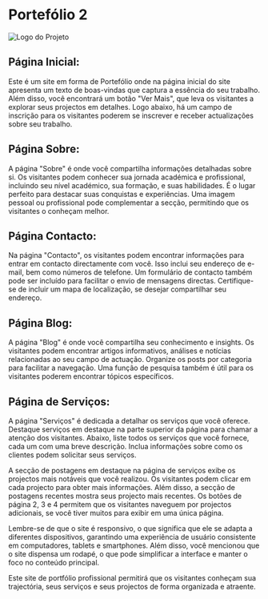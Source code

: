 # Portefólio 2

![Logo do Projeto](https://github.com/heliocarlitos/portefolio_2/blob/main/DEMO.png)

## Página Inicial:
Este é um site em forma de Portefólio onde na página inicial do site apresenta um texto de boas-vindas que captura a essência do seu trabalho. Além disso, você encontrará um botão "Ver Mais", que leva os visitantes a explorar seus projectos em detalhes. Logo abaixo, há um campo de inscrição para os visitantes poderem se inscrever e receber actualizações sobre seu trabalho.

## Página Sobre:
A página "Sobre" é onde você compartilha informações detalhadas sobre si. Os visitantes podem conhecer sua jornada académica e profissional, incluindo seu nível académico, sua formação, e suas habilidades. É o lugar perfeito para destacar suas conquistas e experiências. Uma imagem pessoal ou profissional pode complementar a secção, permitindo que os visitantes o conheçam melhor.

## Página Contacto:
Na página "Contacto", os visitantes podem encontrar informações para entrar em contacto directamente com você. Isso inclui seu endereço de e-mail, bem como números de telefone. Um formulário de contacto também pode ser incluído para facilitar o envio de mensagens directas. Certifique-se de incluir um mapa de localização, se desejar compartilhar seu endereço.

## Página Blog:
A página "Blog" é onde você compartilha seu conhecimento e insights. Os visitantes podem encontrar artigos informativos, análises e notícias relacionadas ao seu campo de actuação. Organize os posts por categoria para facilitar a navegação. Uma função de pesquisa também é útil para os visitantes poderem encontrar tópicos específicos.

## Página de Serviços:
A página "Serviços" é dedicada a detalhar os serviços que você oferece. Destaque serviços em destaque na parte superior da página para chamar a atenção dos visitantes. Abaixo, liste todos os serviços que você fornece, cada um com uma breve descrição. Inclua informações sobre como os clientes podem solicitar seus serviços.

A secção de postagens em destaque na página de serviços exibe os projectos mais notáveis que você realizou. Os visitantes podem clicar em cada projecto para obter mais informações. Além disso, a secção de postagens recentes mostra seus projecto mais recentes. Os botões de página 2, 3 e 4 permitem que os visitantes naveguem por projectos adicionais, se você tiver muitos para exibir em uma única página.

Lembre-se de que o site é responsivo, o que significa que ele se adapta a diferentes dispositivos, garantindo uma experiência de usuário consistente em computadores, tablets e smartphones. Além disso, você mencionou que o site dispensa um rodapé, o que pode simplificar a interface e manter o foco no conteúdo principal.

Este site de portfólio profissional permitirá que os visitantes conheçam sua trajectória, seus serviços e seus projectos de forma organizada e atraente.

